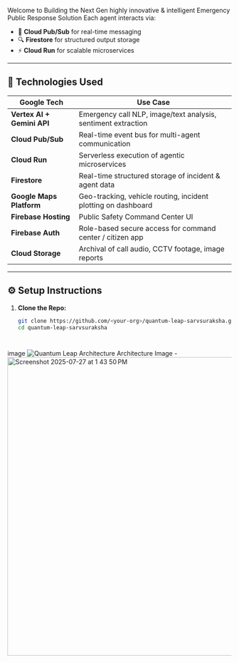 
Welcome to Building the Next Gen highly innovative & intelligent Emergency Public Response Solution
Each agent interacts via:
- 🔁 **Cloud Pub/Sub** for real-time messaging
- 🔍 **Firestore** for structured output storage
- ⚡️ **Cloud Run** for scalable microservices

---

## 🔧 Technologies Used

| Google Tech                | Use Case                                                       |
|---------------------------|-----------------------------------------------------------------|
| **Vertex AI + Gemini API**| Emergency call NLP, image/text analysis, sentiment extraction   |
| **Cloud Pub/Sub**         | Real-time event bus for multi-agent communication               |
| **Cloud Run**             | Serverless execution of agentic microservices                   |
| **Firestore**             | Real-time structured storage of incident & agent data           |
| **Google Maps Platform**  | Geo-tracking, vehicle routing, incident plotting on dashboard   |
| **Firebase Hosting**      | Public Safety Command Center UI                                |
| **Firebase Auth**         | Role-based secure access for command center / citizen app       |
| **Cloud Storage**         | Archival of call audio, CCTV footage, image reports             |

---

## ⚙️ Setup Instructions

1. **Clone the Repo:**
   ```bash
   git clone https://github.com/<your-org>/quantum-leap-sarvsuraksha.git
   cd quantum-leap-sarvsuraksha




image ![Quantum Leap Architecture](images/sarvsuraksha_architecture.png)
Architecture Image - <img width="1194" height="670" alt="Screenshot 2025-07-27 at 1 43 50 PM" src="https://github.com/user-attachments/assets/bb6ce510-06d5-43ef-a185-eb97cd4e8765" />
